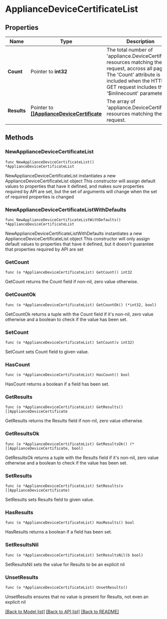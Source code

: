 # ApplianceDeviceCertificateList

## Properties

Name | Type | Description | Notes
------------ | ------------- | ------------- | -------------
**Count** | Pointer to **int32** | The total number of &#39;appliance.DeviceCertificate&#39; resources matching the request, accross all pages. The &#39;Count&#39; attribute is included when the HTTP GET request includes the &#39;$inlinecount&#39; parameter. | [optional] 
**Results** | Pointer to [**[]ApplianceDeviceCertificate**](ApplianceDeviceCertificate.md) | The array of &#39;appliance.DeviceCertificate&#39; resources matching the request. | [optional] 

## Methods

### NewApplianceDeviceCertificateList

`func NewApplianceDeviceCertificateList() *ApplianceDeviceCertificateList`

NewApplianceDeviceCertificateList instantiates a new ApplianceDeviceCertificateList object
This constructor will assign default values to properties that have it defined,
and makes sure properties required by API are set, but the set of arguments
will change when the set of required properties is changed

### NewApplianceDeviceCertificateListWithDefaults

`func NewApplianceDeviceCertificateListWithDefaults() *ApplianceDeviceCertificateList`

NewApplianceDeviceCertificateListWithDefaults instantiates a new ApplianceDeviceCertificateList object
This constructor will only assign default values to properties that have it defined,
but it doesn't guarantee that properties required by API are set

### GetCount

`func (o *ApplianceDeviceCertificateList) GetCount() int32`

GetCount returns the Count field if non-nil, zero value otherwise.

### GetCountOk

`func (o *ApplianceDeviceCertificateList) GetCountOk() (*int32, bool)`

GetCountOk returns a tuple with the Count field if it's non-nil, zero value otherwise
and a boolean to check if the value has been set.

### SetCount

`func (o *ApplianceDeviceCertificateList) SetCount(v int32)`

SetCount sets Count field to given value.

### HasCount

`func (o *ApplianceDeviceCertificateList) HasCount() bool`

HasCount returns a boolean if a field has been set.

### GetResults

`func (o *ApplianceDeviceCertificateList) GetResults() []ApplianceDeviceCertificate`

GetResults returns the Results field if non-nil, zero value otherwise.

### GetResultsOk

`func (o *ApplianceDeviceCertificateList) GetResultsOk() (*[]ApplianceDeviceCertificate, bool)`

GetResultsOk returns a tuple with the Results field if it's non-nil, zero value otherwise
and a boolean to check if the value has been set.

### SetResults

`func (o *ApplianceDeviceCertificateList) SetResults(v []ApplianceDeviceCertificate)`

SetResults sets Results field to given value.

### HasResults

`func (o *ApplianceDeviceCertificateList) HasResults() bool`

HasResults returns a boolean if a field has been set.

### SetResultsNil

`func (o *ApplianceDeviceCertificateList) SetResultsNil(b bool)`

 SetResultsNil sets the value for Results to be an explicit nil

### UnsetResults
`func (o *ApplianceDeviceCertificateList) UnsetResults()`

UnsetResults ensures that no value is present for Results, not even an explicit nil

[[Back to Model list]](../README.md#documentation-for-models) [[Back to API list]](../README.md#documentation-for-api-endpoints) [[Back to README]](../README.md)


